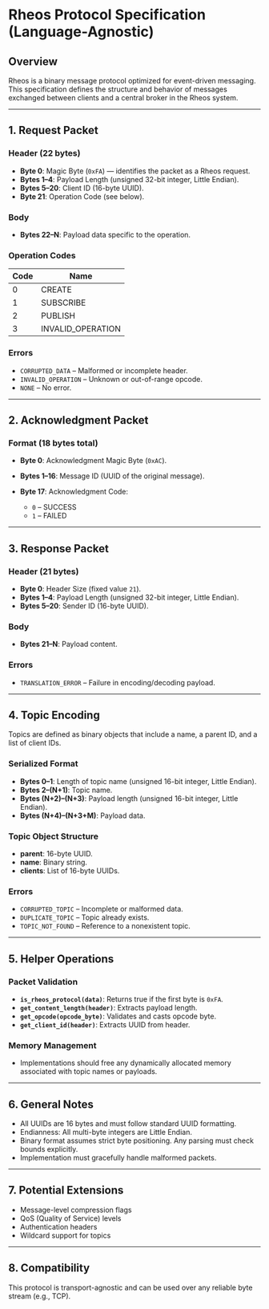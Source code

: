# Rheos Protocol Specification (Language-Agnostic)

## Overview

Rheos is a binary message protocol optimized for event-driven messaging. This specification defines the structure and behavior of messages exchanged between clients and a central broker in the Rheos system.

---

## 1. Request Packet

### Header (22 bytes)

* **Byte 0**: Magic Byte (`0xFA`) — identifies the packet as a Rheos request.
* **Bytes 1–4**: Payload Length (unsigned 32-bit integer, Little Endian).
* **Bytes 5–20**: Client ID (16-byte UUID).
* **Byte 21**: Operation Code (see below).

### Body

* **Bytes 22–N**: Payload data specific to the operation.

### Operation Codes

| Code | Name               |
| ---- | ------------------ |
| 0    | CREATE             |
| 1    | SUBSCRIBE          |
| 2    | PUBLISH            |
| 3    | INVALID\_OPERATION |

### Errors

* `CORRUPTED_DATA` – Malformed or incomplete header.
* `INVALID_OPERATION` – Unknown or out-of-range opcode.
* `NONE` – No error.

---

## 2. Acknowledgment Packet

### Format (18 bytes total)

* **Byte 0**: Acknowledgment Magic Byte (`0xAC`).
* **Bytes 1–16**: Message ID (UUID of the original message).
* **Byte 17**: Acknowledgment Code:

  * `0` – SUCCESS
  * `1` – FAILED

---

## 3. Response Packet

### Header (21 bytes)

* **Byte 0**: Header Size (fixed value `21`).
* **Bytes 1–4**: Payload Length (unsigned 32-bit integer, Little Endian).
* **Bytes 5–20**: Sender ID (16-byte UUID).

### Body

* **Bytes 21–N**: Payload content.

### Errors

* `TRANSLATION_ERROR` – Failure in encoding/decoding payload.

---

## 4. Topic Encoding

Topics are defined as binary objects that include a name, a parent ID, and a list of client IDs.

### Serialized Format

* **Bytes 0–1**: Length of topic name (unsigned 16-bit integer, Little Endian).
* **Bytes 2–(N+1)**: Topic name.
* **Bytes (N+2)–(N+3)**: Payload length (unsigned 16-bit integer, Little Endian).
* **Bytes (N+4)–(N+3+M)**: Payload data.

### Topic Object Structure

* **parent**: 16-byte UUID.
* **name**: Binary string.
* **clients**: List of 16-byte UUIDs.

### Errors

* `CORRUPTED_TOPIC` – Incomplete or malformed data.
* `DUPLICATE_TOPIC` – Topic already exists.
* `TOPIC_NOT_FOUND` – Reference to a nonexistent topic.

---

## 5. Helper Operations

### Packet Validation

* **`is_rheos_protocol(data)`**: Returns true if the first byte is `0xFA`.
* **`get_content_length(header)`**: Extracts payload length.
* **`get_opcode(opcode_byte)`**: Validates and casts opcode byte.
* **`get_client_id(header)`**: Extracts UUID from header.
### Memory Management

* Implementations should free any dynamically allocated memory associated with topic names or payloads.

---

## 6. General Notes

* All UUIDs are 16 bytes and must follow standard UUID formatting.
* Endianness: All multi-byte integers are Little Endian.
* Binary format assumes strict byte positioning. Any parsing must check bounds explicitly.
* Implementation must gracefully handle malformed packets.

---

## 7. Potential Extensions

* Message-level compression flags
* QoS (Quality of Service) levels
* Authentication headers
* Wildcard support for topics

---

## 8. Compatibility

This protocol is transport-agnostic and can be used over any reliable byte stream (e.g., TCP).

